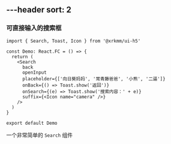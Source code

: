 ---header
sort: 2
---

### 可直接输入的搜索框

```tsx
import { Search, Toast, Icon } from '@xrkmm/ui-h5'

const Demo: React.FC = () => {
  return (
    <Search
      back
      openInput
      placeholder={['向日葵妈妈', '常青藤爸爸', '小熊', '二逼']}
      onBack={() => Toast.show('返回')}
      onSearch={(e) => Toast.show('搜索内容：' + e)}
      suffix={<Icon name="camera" />}
    />
  )
}

export default Demo
```
一个非常简单的 `Search` 组件
